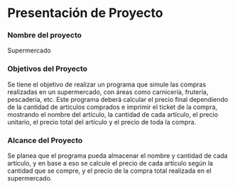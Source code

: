 # Presentación de Proyecto 

### Nombre del proyecto
Supermercado

### Objetivos del Proyecto
Se tiene el objetivo de realizar un programa que simule las compras realizadas en un supermercado, con áreas como carnicería, frutería, pescadería, etc. Este programa deberá calcular el precio final dependiendo de la cantidad de artículos comprados e imprimir el ticket
de la compra, mostrando el nombre del artículo, la cantidad de cada artículo, el precio unitario, el precio total del artículo y
el precio de toda la compra.

### Alcance del Proyecto
Se planea que el programa pueda almacenar el nombre y cantidad de cada artículo, y en base a eso se calcule el precio de cada artículo según la cantidad que se compre, y el precio de la compra total realizada en el supermercado.

